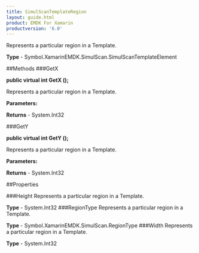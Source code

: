 ```yaml
---
title: SimulScanTemplateRegion
layout: guide.html
product: EMDK For Xamarin 
productversion: '6.0' 
---
```

Represents a particular region in a Template.

**Type** - Symbol.XamarinEMDK.SimulScan.SimulScanTemplateElement

##Methods
###GetX

**public virtual int GetX ();**

Represents a particular region in a Template.

**Parameters:**

**Returns** - System.Int32

###GetY

**public virtual int GetY ();**

Represents a particular region in a Template.

**Parameters:**

**Returns** - System.Int32

##Properties

###Height
Represents a particular region in a Template.

**Type** - System.Int32
###RegionType
Represents a particular region in a Template.

**Type** - Symbol.XamarinEMDK.SimulScan.RegionType
###Width
Represents a particular region in a Template.

**Type** - System.Int32
